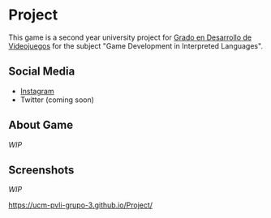 # Project

This game is a second year university project for  [Grado en Desarrollo de Videojuegos](https://www.ucm.es/data/cont/docs/titulaciones/1913.pdf) for the subject "Game Development in Interpreted Languages".

## Social Media

- [Instagram](https://www.instagram.com/guardian_enigma/)
- Twitter (coming soon)

## About Game

*WIP*

## Screenshots

*WIP*

https://ucm-pvli-grupo-3.github.io/Project/


